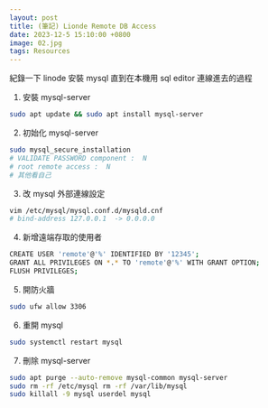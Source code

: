 ```yaml
---
layout: post
title: (筆記) Lionde Remote DB Access
date: 2023-12-5 15:10:00 +0800
image: 02.jpg
tags: Resources
---
```


紀錄一下 linode 安裝 mysql 直到在本機用 sql editor 連線進去的過程

1. 安裝 mysql-server

```bash
sudo apt update && sudo apt install mysql-server
```

2. 初始化 mysql-server

```bash
sudo mysql_secure_installation
# VALIDATE PASSWORD component :  N
# root remote access :  N
# 其他看自己
```

3. 改 mysql 外部連線設定

```bash
vim /etc/mysql/mysql.conf.d/mysqld.cnf
# bind-address 127.0.0.1  -> 0.0.0.0
```

4. 新增遠端存取的使用者

```bash
CREATE USER 'remote'@'%' IDENTIFIED BY '12345';
GRANT ALL PRIVILEGES ON *.* TO 'remote'@'%' WITH GRANT OPTION;
FLUSH PRIVILEGES;
```

5. 開防火牆

```bash
sudo ufw allow 3306
```

6. 重開 mysql

```bash
sudo systemctl restart mysql
```

7. 刪除 mysql-server

```bash
sudo apt purge --auto-remove mysql-common mysql-server
sudo rm -rf /etc/mysql rm -rf /var/lib/mysql
sudo killall -9 mysql userdel mysql
```
